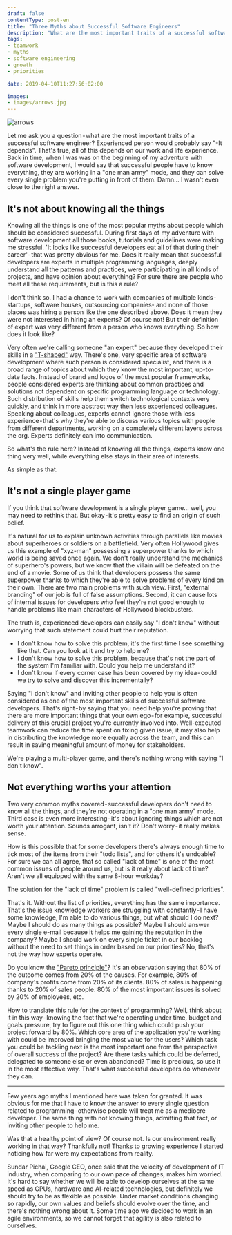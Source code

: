 ```yaml
---
draft: false
contentType: post-en
title: "Three Myths about Successful Software Engineers"
description: "What are the most important traits of a successful software developer?"
tags: 
- teamwork
- myths
- software engineering
- growth
- priorities

date: 2019-04-10T11:27:56+02:00

images:
- images/arrows.jpg
---
```


![arrows](/images/arrows.jpg)

Let me ask you a question - what are the most important traits of a successful software engineer? Experienced person would probably say "-It depends". That's true, all of this depends on our work and life experience. Back in time, when I was was on the beginning of my adventure with software development, I would say that successful people have to know everything, they are working in a "one man army" mode, and they can solve every single problem you're putting in front of them. Damn… I wasn't even close to the right answer.

## It's not about knowing all the things

Knowing all the things is one of the most popular myths about people which should be considered successful. During first days of my adventure with software development all those books, tutorials and guidelines were making me stressful. 'It looks like successful developers eat all of that during their career' - that was pretty obvious for me. Does it really mean that successful developers are experts in multiple programming languages, deeply understand all the patterns and practices, were participating in all kinds of projects, and have opinion about everything? For sure there are people who meet all these requirements, but is this a rule?

I don't think so. I had a chance to work with companies of multiple kinds - startups, software houses, outsourcing companies- and none of those places was hiring a person like the one described above. Does it mean they were not interested in hiring an experts? Of course not! But their definition of expert was very different from a person who knows everything. So how does it look like?

Very often we're calling someone "an expert" because they developed their skills in a ["T-shaped"](https://en.wikipedia.org/wiki/T-shaped_skills) way. There's one, very specific area of software development where such person is considered specialist, and there is a broad range of topics about which they know the most important, up-to-date facts. Instead of brand and logos of the most popular frameworks, people considered experts are thinking about common practices and solutions not dependent on specific programming language or technology. Such distribution of skills help them switch technological contexts very quickly, and think in more abstract way then less experienced colleagues. Speaking about colleagues, experts cannot ignore those with less experience - that's why they're able to discuss various topics with people from different departments, working on a completely different layers across the org. Experts definitely can into communication.

So what's the rule here? Instead of knowing all the things, experts know one thing very well, while everything else stays in their area of interests.

As simple as that.

## It's not a single player game

If you think that software development is a single player game… well, you may need to rethink that. But okay - it's pretty easy to find an origin of such belief.

It's natural for us to explain unknown activities through parallels like movies about superheroes or soldiers on a battlefield. Very often Hollywood gives us this example of "xyz-man" possessing a superpower thanks to which world is being saved once again. We don't really understand the mechanics of superhero's powers, but we know that the villain will be defeated on the end of a movie. Some of us think that developers possess the same superpower thanks to which they're able to solve problems of every kind on their own.
There are two main problems with such view. First, "external branding" of our job is full of false assumptions. Second, it can cause lots of internal issues for developers who feel they're not good enough to handle problems like main characters of Hollywood blockbusters.

The truth is, experienced developers can easily say "I don't know" without worrying that such statement could hurt their reputation.

* I don't know how to solve this problem, it's the first time I see something like that. Can you look at it and try to help me?
* I don't know how to solve this problem, because that's not the part of the system I'm familiar with. Could you help me understand it?
* I don't know if every corner case has been covered by my idea - could we try to solve and discover this incrementally?

Saying "I don't know" and inviting other people to help you is often considered as one of the most important skills of successful software developers. That's right - by saying that you need help you're proving that there are more important things that your own ego - for example, successful delivery of this crucial project you're currently involved into. Well-executed teamwork can reduce the time spent on fixing given issue, it may also help in distributing the knowledge more equally across the team, and this can result in saving meaningful amount of money for stakeholders.

We're playing a multi-player game, and there's nothing wrong with saying "I don't know".

## Not everything worths your attention

Two very common myths covered - successful developers don't need to know all the things, and they're not operating in a "one man army" mode. Third case is even more interesting - it's about ignoring things which are not worth your attention. Sounds arrogant, isn't it? Don't worry - it really makes sense.

How is this possible that for some developers there's always enough time to tick most of the items from their "todo lists", and for others it's undoable? For sure we can all agree, that so called "lack of time" is one of the most common issues of people around us, but is it really about lack of time? Aren't we all equipped with the same 8-hour workday?

The solution for the "lack of time" problem is called "well-defined priorities".

That's it. Without the list of priorities, everything has the same importance. That's the issue knowledge workers are struggling with constantly - I have some knowledge, I'm able to do various things, but what should I do next? Maybe I should do as many things as possible? Maybe I should answer every single e-mail because it helps me gaining the reputation in the company? Maybe I should work on every single ticket in our backlog without the need to set things in order based on our priorities? No, that's not the way how experts operate.

Do you know the ["Pareto principle"](https://en.wikipedia.org/wiki/Pareto_principle)? It's an observation saying that 80% of the outcome comes from 20% of the causes. For example, 80% of company's profits come from 20% of its clients. 80% of sales is happening thanks to 20% of sales people. 80% of the most important issues is solved by 20% of employees, etc.

How to translate this rule for the context of programming? Well, think about it in this way - knowing the fact that we're operating under time, budget and goals pressure, try to figure out this one thing which could push your project forward by 80%. Which core area of the application you're working with could be improved bringing the most value for the users? Which task you could be tackling next is the most important one from the perspective of overall success of the project? Are there tasks which could be deferred, delegated to someone else or even abandoned?
Time is precious, so use it in the most effective way. That's what successful developers do whenever they can.

---

Few years ago myths I mentioned here was taken for granted. It was obvious for me that I have to know the answer to every single question related to programming - otherwise people will treat me as a mediocre developer. The same thing with not knowing things, admitting that fact, or inviting other people to help me.

Was that a healthy point of view? Of course not. Is our environment really working in that way? Thankfully not! Thanks to growing experience I started noticing how far were my expectations from reality.

Sundar Pichai, Google CEO, once said that the velocity of development of IT industry, when comparing to our own pace of changes, makes him worried. It's hard to say whether we will be able to develop ourselves at the same speed as GPUs, hardware and AI-related technologies, but definitely we should try to be as flexible as possible. Under market conditions changing so rapidly, our own values and beliefs should evolve over the time, and there's nothing wrong about it. Some time ago we decided to work in an agile environments, so we cannot forget that agility is also related to ourselves.
